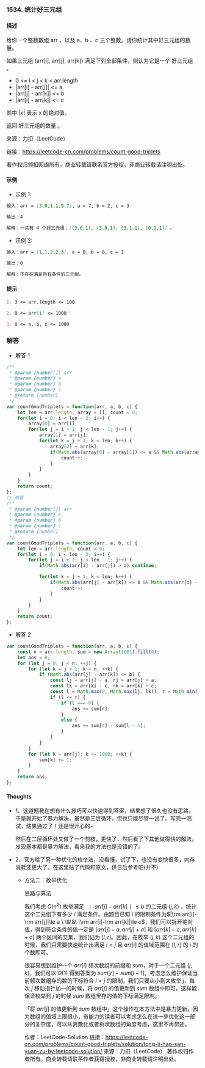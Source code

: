 ### 1534. 统计好三元组

#### 描述

给你一个整数数组 arr ，以及 a、b 、c 三个整数。请你统计其中好三元组的数量。

如果三元组 (arr[i], arr[j], arr[k]) 满足下列全部条件，则认为它是一个 好三元组 。

+ 0 <= i < j < k < arr.length
+ |arr[i] - arr[j]| <= a
+ |arr[j] - arr[k]| <= b
+ |arr[i] - arr[k]| <= c

其中 |x| 表示 x 的绝对值。

返回 好三元组的数量 。

来源：力扣（LeetCode）

链接：https://leetcode-cn.com/problems/count-good-triplets

著作权归领扣网络所有。商业转载请联系官方授权，非商业转载请注明出处。

#### 示例

+ 示例 1:
```md
输入：arr = [3,0,1,1,9,7], a = 7, b = 2, c = 3

输出：4

解释：一共有 4 个好三元组：[(3,0,1), (3,0,1), (3,1,1), (0,1,1)] 。
```
+ 示例 2:
```md
输入：arr = [1,1,2,2,3], a = 0, b = 0, c = 1

输出：0

解释：不存在满足所有条件的三元组。
```


#### 提示
```md
1. 3 <= arr.length <= 100

2. 0 <= arr[i] <= 1000

3. 0 <= a, b, c <= 1000
```

### 解答

+ 解答 1
```js
/**
 * @param {number[]} arr
 * @param {number} a
 * @param {number} b
 * @param {number} c
 * @return {number}
 */
var countGoodTriplets = function(arr, a, b, c) {
    let len = arr.length, array = [], count = 0;
    for(let i = 0; i < len - 2; i++) {
        array[0] = arr[i];
        for(let j = i + 1; j < len - 1; j++) {
            array[1] = arr[j];
            for(let k = j + 1; k < len; k++) {
                array[2] = arr[k];
                if(Math.abs(array[0] - array[1]) <= a && Math.abs(array[1] - array[2]) <= b && Math.abs(array[0] - array[2]) <= c) {
                    count++;
                }
            }
        }
    }
    return count;
};
// 或者
/**
 * @param {number[]} arr
 * @param {number} a
 * @param {number} b
 * @param {number} c
 * @return {number}
 */
var countGoodTriplets = function(arr, a, b, c) {
    let len = arr.length, count = 0;
    for(let i = 0; i < len - 2; i++) {
        for(let j = i + 1; j < len - 1; j++) {
            if(Math.abs(arr[i] - arr[j]) > a) continue;

            for(let k = j + 1; k < len; k++) {
                if(Math.abs(arr[j] - arr[k]) <= b && Math.abs(arr[i] - arr[k]) <= c) {
                    count++;
                }
            }
        }
    }
    return count;
};
```

+ 解答 2
```js
var countGoodTriplets = function(arr, a, b, c) {
    const n = arr.length, sum = new Array(1001).fill(0);
    let ans = 0;
    for (let j = 0; j < n; ++j) {
        for (let k = j + 1; k < n; ++k) {
            if (Math.abs(arr[j] - arr[k]) <= b) {
                const lj = arr[j] - a, rj = arr[j] + a;
                const lk = arr[k] - c, rk = arr[k] + c;
                const l = Math.max(0, Math.max(lj, lk)), r = Math.min(1000, Math.min(rj, rk));
                if (l <= r) {
                    if (l === 0) {
                        ans += sum[r];
                    }
                    else {
                        ans += sum[r] - sum[l - 1];
                    }
                }
            }
        }
        for (let k = arr[j]; k <= 1000; ++k) {
            sum[k] += 1;
        }
    }
    return ans;
};
```


#### Thoughts

+ 1、这道题我在想有什么技巧可以快速得到答案，结果想了很久也没有思路，于是就开始了暴力解决，虽然是三层循环，但也只能尽管一试了。写完一测试，结果通过了！还是很开心的~

  然后在二层循环处又做了一个剪枝，更快了，然后看了下其他做得快的解法，发现基本都是暴力解法，看来我的方法也是没错的了。

+ 2、官方给了另一种优化的枚举法，没看懂，试了下，也没有变快很多，内存消耗还更大了。在这里贴了代码和原文，供日后参考吧(并不)

  + 方法二：枚举优化

    思路与算法

    我们考虑 $O(n^2)$ 枚举满足 $∣arr[j]−arr[k]∣≤b$ 的二元组 $(j,k)$ ，统计这个二元组下有多少 $i$ 满足条件。由题目已知 $i$ 的限制条件为$|\rm arr[i]-\rm arr[j]|\le a \ \&\&\ |\rm arr[i]-\rm arr[k]|\le c$，我们可以拆开绝对值，得到符合条件的值一定是 $[arr[j]−a,arr[j]+a]$ 和 $[arr[k]−c,arr[k]+c]$ 两个区间的交集，我们记为 $[l,r]$。因此，在枚举 $(j,k)$ 这个二元组的时候，我们只需要快速统计出满足 $i < j$ 且 $arr[i]$ 的值域范围在 $[l,r]$ 的 $i$ 的个数即可。

    很容易想到维护一个 $arr[i]$ 频次数组的前缀和 $sum$，对于一个二元组 $(j,k)$，我们可以 $O(1)$ 得到答案为 $sum[r]−sum[l−1]$。考虑怎么维护保证当前频次数组存的数的下标符合 $i < j$ 的限制，我们只要从小到大枚举 $j$，每次 $j$ 移动指针加一的时候，将 $arr[j]$ 的值更新到 $sum$ 数组中即可，这样能保证枚举到 $j$ 的时候 $sum$ 数组里存的值的下标满足限制。

    「将 $arr[j]$ 的值更新到 $sum$ 数组中」这个操作在本方法中是暴力更新，因为数组的值域上限很小，有能力的读者可以考虑怎么在进一步优化这一部分的复杂度，可以从离散化或者树状数组的角度考虑，这里不再赘述。

    作者：LeetCode-Solution
    链接：https://leetcode-cn.com/problems/count-good-triplets/solution/tong-ji-hao-san-yuan-zu-by-leetcode-solution/
    来源：力扣（LeetCode）
    著作权归作者所有。商业转载请联系作者获得授权，非商业转载请注明出处。
